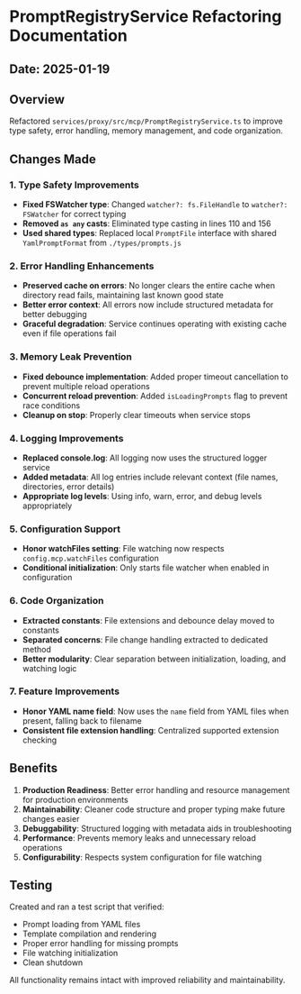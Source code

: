 # PromptRegistryService Refactoring Documentation

## Date: 2025-01-19

## Overview

Refactored `services/proxy/src/mcp/PromptRegistryService.ts` to improve type safety, error handling, memory management, and code organization.

## Changes Made

### 1. Type Safety Improvements

- **Fixed FSWatcher type**: Changed `watcher?: fs.FileHandle` to `watcher?: FSWatcher` for correct typing
- **Removed `as any` casts**: Eliminated type casting in lines 110 and 156
- **Used shared types**: Replaced local `PromptFile` interface with shared `YamlPromptFormat` from `./types/prompts.js`

### 2. Error Handling Enhancements

- **Preserved cache on errors**: No longer clears the entire cache when directory read fails, maintaining last known good state
- **Better error context**: All errors now include structured metadata for better debugging
- **Graceful degradation**: Service continues operating with existing cache even if file operations fail

### 3. Memory Leak Prevention

- **Fixed debounce implementation**: Added proper timeout cancellation to prevent multiple reload operations
- **Concurrent reload prevention**: Added `isLoadingPrompts` flag to prevent race conditions
- **Cleanup on stop**: Properly clear timeouts when service stops

### 4. Logging Improvements

- **Replaced console.log**: All logging now uses the structured logger service
- **Added metadata**: All log entries include relevant context (file names, directories, error details)
- **Appropriate log levels**: Using info, warn, error, and debug levels appropriately

### 5. Configuration Support

- **Honor watchFiles setting**: File watching now respects `config.mcp.watchFiles` configuration
- **Conditional initialization**: Only starts file watcher when enabled in configuration

### 6. Code Organization

- **Extracted constants**: File extensions and debounce delay moved to constants
- **Separated concerns**: File change handling extracted to dedicated method
- **Better modularity**: Clear separation between initialization, loading, and watching logic

### 7. Feature Improvements

- **Honor YAML name field**: Now uses the `name` field from YAML files when present, falling back to filename
- **Consistent file extension handling**: Centralized supported extension checking

## Benefits

1. **Production Readiness**: Better error handling and resource management for production environments
2. **Maintainability**: Cleaner code structure and proper typing make future changes easier
3. **Debuggability**: Structured logging with metadata aids in troubleshooting
4. **Performance**: Prevents memory leaks and unnecessary reload operations
5. **Configurability**: Respects system configuration for file watching

## Testing

Created and ran a test script that verified:

- Prompt loading from YAML files
- Template compilation and rendering
- Proper error handling for missing prompts
- File watching initialization
- Clean shutdown

All functionality remains intact with improved reliability and maintainability.
